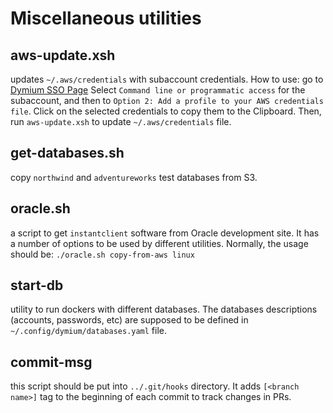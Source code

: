 # Miscellaneous utilities #

## aws-update.xsh ##
updates `~/.aws/credentials` with subaccount credentials.
How to use: go to [Dymium SSO Page](https://dymium.awsapps.com/start)
Select `Command line or programmatic access` for the subaccount, and then
to `Option 2: Add a profile to your AWS credentials file`. Click on the
selected credentials to copy them to the Clipboard.
Then, run `aws-update.xsh` to update `~/.aws/credentials` file.

## get-databases.sh ##
copy `northwind` and `adventureworks` test databases from S3.

## oracle.sh ##
a script to get `instantclient` software from Oracle development
site.
It has a number of options to be used by different utilities.
Normally, the usage should be:
`./oracle.sh copy-from-aws linux`

## start-db ##
utility to run dockers with different databases.
The databases descriptions (accounts, passwords, etc) are supposed
to be defined in `~/.config/dymium/databases.yaml` file.

## commit-msg ##
this script should be put into `../.git/hooks` directory.
It adds `[<branch name>]` tag to the beginning of each commit to track
changes in PRs.
